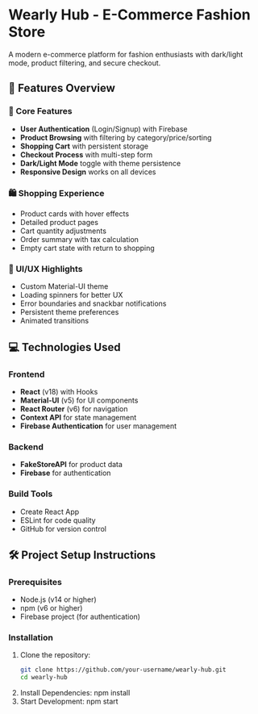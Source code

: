 # Wearly Hub - E-Commerce Fashion Store


A modern e-commerce platform for fashion enthusiasts with dark/light mode, product filtering, and secure checkout.

## 🚀 Features Overview

### 🌟 Core Features
- **User Authentication** (Login/Signup) with Firebase
- **Product Browsing** with filtering by category/price/sorting
- **Shopping Cart** with persistent storage
- **Checkout Process** with multi-step form
- **Dark/Light Mode** toggle with theme persistence
- **Responsive Design** works on all devices

### 🛍️ Shopping Experience
- Product cards with hover effects
- Detailed product pages
- Cart quantity adjustments
- Order summary with tax calculation
- Empty cart state with return to shopping

### 🎨 UI/UX Highlights
- Custom Material-UI theme
- Loading spinners for better UX
- Error boundaries and snackbar notifications
- Persistent theme preferences
- Animated transitions

## 💻 Technologies Used

### Frontend
- **React** (v18) with Hooks
- **Material-UI** (v5) for UI components
- **React Router** (v6) for navigation
- **Context API** for state management
- **Firebase Authentication** for user management

### Backend
- **FakeStoreAPI** for product data
- **Firebase** for authentication

### Build Tools
- Create React App
- ESLint for code quality
- GitHub for version control

## 🛠️ Project Setup Instructions

### Prerequisites
- Node.js (v14 or higher)
- npm (v6 or higher)
- Firebase project (for authentication)

### Installation
1. Clone the repository:
   ```bash
   git clone https://github.com/your-username/wearly-hub.git
   cd wearly-hub
2. Install Dependencies:
    npm install
3. Start Development:
    npm start